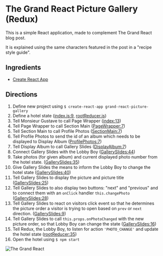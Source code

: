 # The Grand React Picture Gallery (Redux)
This is a simple React application,
made to complement The Grand React blog post.

It is explained using the same characters featured in the post in a "recipe style guide".

## Ingredients
- [Create React App](https://github.com/facebookincubator/create-react-app)

## Directions
1. Define new project using `$ create-react-app grand-react-picture-gallery`
1. Define a hotel state ([index.js:9](src/index.js#L9), [rootReducer.js](src/rootReducer.js))
1. Tell Monsieur Gustave to call Page Wrapper ([index:13](src/index.js#L13))
1. Tell Page Wrapper to call Section Main ([PageWrapper:7](src/PageWrapper.js#L7))
1. Tell Section Main to call Profile Photos ([SectionMain:7](src/SectionMain.js#L7))
1. Tell Profile Photos to send the id of an album which needs to be displayed to Display Album ([ProfilePhotos:7](src/ProfilePhotos.js#L7))
1. Tell Display Album to call Gallery Slides ([DisplayAlbum:7](src/DisplayAlbum.js#L7))
1. Connect Gallery Slides with the Lobby Boy ([GallerySlides:44](src/GallerySlides.js#L44))
1. Take photos (for given album) and current displayed photo number from the hotel state. ([GallerySlides:35](src/GallerySlides.js#L35))
1. Give Gallery Slides the means to inform the Lobby Boy to change the hotel state ([GallerySlides:40](src/GallerySlides.js#L40))
1. Tell Gallery Slides to display the picture and picture title ([GallerySlides:25](src/GallerySlides.js#L25))
1. Tell Gallery Slides to also display two buttons: "next" and "previous" and to connect them with an `onClick` handler `this.changePhoto` ([GallerySlides:28](src/GallerySlides.js#L28))
1. Tell Gallery Slides to react on visitors click event so that he determines the picture order a visitor is trying to open based on `prev` or `next` direction. ([GallerySlides:9](src/GallerySlides.js#L9))
1. Tell Gallery Slides to call `this.props.onPhotoChanged` with the new picture order, so that Lobby Boy can change the state ([GallerySlides:16](src/GallerySlides.js#L16))
1. Tell Redux, the Lobby Boy, to listen for action `'PHOTO_CHANGE'` and update the hotel state ([rootReducer:35](src/rootReducer.js#L35))
1. Open the hotel using `$ npm start`


![The Grand React](https://cdn-images-1.medium.com/max/1600/1*TsX7zVhIebAYaq4lS9_mVg.png)

